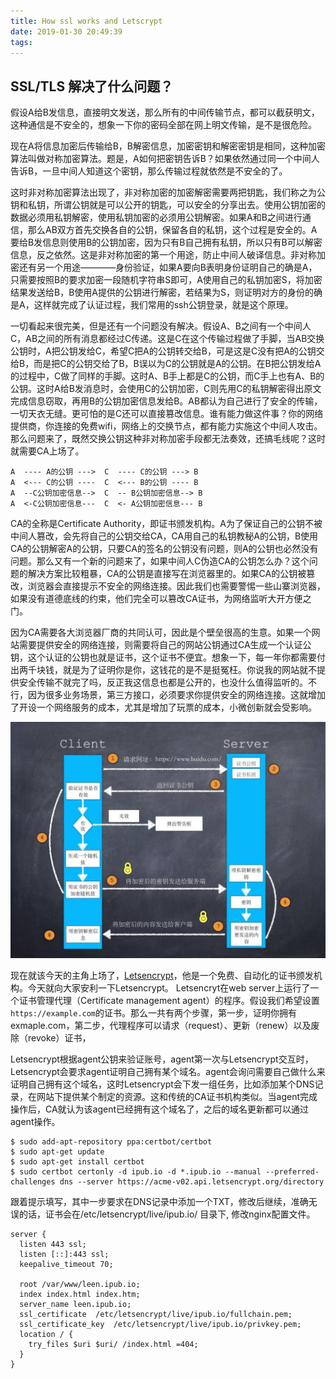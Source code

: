 ```yaml
---
title: How ssl works and Letscrypt
date: 2019-01-30 20:49:39
tags:
---
```


## SSL/TLS 解决了什么问题？

假设A给B发信息，直接明文发送，那么所有的中间传输节点，都可以截获明文，这种通信是不安全的，想象一下你的密码全部在网上明文传输，是不是很危险。

现在A将信息加密后传输给B，B解密信息，加密密钥和解密密钥是相同，这种加密算法叫做对称加密算法。题是，A如何把密钥告诉B？如果依然通过同一个中间人告诉B，一旦中间人知道这个密钥，那么传输过程就依然是不安全的了。

这时非对称加密算法出现了，非对称加密的加密解密需要两把钥匙，我们称之为公钥和私钥，所谓公钥就是可以公开的钥匙，可以安全的分享出去。使用公钥加密的数据必须用私钥解密，使用私钥加密的必须用公钥解密。如果A和B之间进行通信，那么AB双方首先交换各自的公钥，保留各自的私钥，这个过程是安全的。A要给B发信息则使用B的公钥加密，因为只有B自己拥有私钥，所以只有B可以解密信息，反之依然。这是非对称加密的第一个用途，防止中间人破译信息。非对称加密还有另一个用途————身份验证，如果A要向B表明身份证明自己的确是A，只需要按照B的要求加密一段随机字符串S即可，A使用自己的私钥加密S，将加密结果发送给B，B使用A提供的公钥进行解密，若结果为S，则证明对方的身份的确是A，这样就完成了认证过程，我们常用的ssh公钥登录，就是这个原理。

一切看起来很完美，但是还有一个问题没有解决。假设A、B之间有一个中间人C，AB之间的所有消息都经过C传递。这是C在这个传输过程做了手脚，当AB交换公钥时，A把公钥发给C，希望C把A的公钥转交给B，可是这是C没有把A的公钥交给B，而是把C的公钥交给了B，B误以为C的公钥就是A的公钥。在B把公钥发给A的过程中，C做了同样的手脚。这时A、B手上都是C的公钥，而C手上也有A、B的公钥。这时A给B发消息时，会使用C的公钥加密，C则先用C的私钥解密得出原文完成信息窃取，再用B的公钥加密信息发给B。AB都认为自己进行了安全的传输，一切天衣无缝。更可怕的是C还可以直接篡改信息。谁有能力做这件事？你的网络提供商，你连接的免费wifi，网络上的交换节点，都有能力实施这个中间人攻击。那么问题来了，既然交换公钥这种非对称加密手段都无法奏效，还搞毛线呢？这时就需要CA上场了。

    A  ---- A的公钥 --->  C  ---- C的公钥 ---> B
    A  <--- C的公钥 ----  C  <--- B的公钥 ---- B
    A  --C公钥加密信息-->  C  -- B公钥加密信息--> B
    A  <-C公钥加密信息---  C  <- A公钥加密信息--- B

CA的全称是Certificate Authority，即证书颁发机构。A为了保证自己的公钥不被中间人篡改，会先将自己的公钥交给CA，CA用自己的私钥教秘A的公钥，B使用CA的公钥解密A的公钥，只要CA的签名的公钥没有问题，则A的公钥也必然没有问题。那么又有一个新的问题来了，如果中间人C伪造CA的公钥怎么办？这个问题的解决方案比较粗暴，CA的公钥是直接写在浏览器里的。如果CA的公钥被篡改，浏览器会直接提示不安全的网络连接。因此我们也需要警惕一些山寨浏览器，如果没有道德底线的约束，他们完全可以篡改CA证书，为网络监听大开方便之门。

因为CA需要各大浏览器厂商的共同认可，因此是个壁垒很高的生意。如果一个网站需要提供安全的网络连接，则需要将自己的网站公钥通过CA生成一个认证公钥，这个认证的公钥也就是证书，这个证书不便宜。想象一下，每一年你都需要付出两千块钱，就是为了证明你是你，这钱花的是不是挺冤枉。你说我的网站就不提供安全传输不就完了吗，反正我这信息也都是公开的，也没什么值得监听的。不行，因为很多业务场景，第三方接口，必须要求你提供安全的网络连接。这就增加了开设一个网络服务的成本，尤其是增加了玩票的成本，小微创新就会受影响。

![](/img/https_flowchart.jpg)

现在就该今天的主角上场了，[Letsencrypt](https://letsencrypt.org/)，他是一个免费、自动化的证书颁发机构。今天就向大家安利一下Letsencrypt。 Letsencryt在web server上运行了一个证书管理代理（Certificate management agent）的程序。假设我们希望设置`https://example.com`的证书。那么一共有两个步骤，第一步，证明你拥有exmaple.com，第二步，代理程序可以请求（request）、更新（renew）以及废除（revoke）证书，

Letsencrypt根据agent公钥来验证账号，agent第一次与Letsencrypt交互时，Letsencrypt会要求agent证明自己拥有某个域名。agent会询问需要自己做什么来证明自己拥有这个域名，这时Letsencrypt会下发一组任务，比如添加某个DNS记录，在网站下提供某个制定的资源。这和传统的CA证书机构类似。当agent完成操作后，CA就认为该agent已经拥有这个域名了，之后的域名更新都可以通过agent操作。

```
$ sudo add-apt-repository ppa:certbot/certbot
$ sudo apt-get update
$ sudo apt-get install certbot
$ sudo certbot certonly -d ipub.io -d *.ipub.io --manual --preferred-challenges dns --server https://acme-v02.api.letsencrypt.org/directory
```
跟着提示填写，其中一步要求在DNS记录中添加一个TXT，修改后继续，准确无误的话，证书会在/etc/letsencrypt/live/ipub.io/ 目录下, 修改nginx配置文件。

```
server {
  listen 443 ssl;
  listen [::]:443 ssl;
  keepalive_timeout 70;

  root /var/www/leen.ipub.io;
  index index.html index.htm;
  server_name leen.ipub.io;
  ssl_certificate  /etc/letsencrypt/live/ipub.io/fullchain.pem;
  ssl_certificate_key  /etc/letsencrypt/live/ipub.io/privkey.pem;
  location / {
    try_files $uri $uri/ /index.html =404;
  }
}
```
